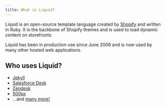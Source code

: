 ```yaml
---
title: What is Liquid?
---
```


Liquid is an open-source template language
created by [Shopify](https://www.shopify.com) and written in Ruby.
It is the backbone of Shopify themes and is used to load dynamic content on storefronts.

Liquid has been in production use since June 2006 and is now used by many other
hosted web applications.

## Who uses Liquid?

- [Jekyll](http://jekyllrb.com)
- [Salesforce Desk](http://www.desk.com)
- [Zendesk](http://www.zendesk.com)
- [500px](http://500px.com)
- ...and [many more!](https://github.com/Shopify/liquid/wiki#who-uses-liquid)


